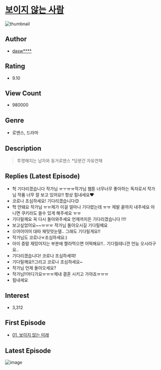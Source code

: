 # [보이지 않는 사람](https://comic.naver.com/bestChallenge/list?titleId=719583)
![thumbnail](https://image-comic.pstatic.net/user_contents_data/challenge_comic/2019/05/31/321389/thumbnail_202x164f9b4cb2f_7c69_41a5_b1b6_57033e62f06d_00001780.JPEG)

## Author
- [dasw****](https://comic.naver.com/artistTitle?id=321389)

## Rating
- 9.10

## View Count
- 980000

## Genre
- 로맨스, 드라마

## Description
> 투명해지는 남자와 동거로맨스 *당분간 자유연재

## Replies (Latest Episode)
- 헉 기다리겠습니다 작가님 ㅠㅜㅠㅠ작가님 웹툰 너무너무 좋아하는 독자로서 작가님 작품 너무 잘 보고 있어요!! 항상 힘내세요❤️
- 코로나 조심하세요! 기다리겠습니다😊
- 헉 안돼요 작가님 ㅠㅠ제가 이걸 얼마나 기다렸는데 ㅠㅠ 제발 끝까지 내주세요 아니면 쿠키라도 쓸수 있게 해주세요 ㅠㅠ
- 기다릴께요 꼭 다시 돌아와주세요 언제까지든 기다리겠습니다 !!!!
- 보고싶었어요~~ㅠㅠㅠ 작가님 돌아오시길 기다릴떼요
- 으어어어어 대따 재밋엇눈델.. 그래도 기다릴게요!!
- 작가님도 코로나ㅠ조심하세요:)
- 아이 증말 재밌어지는 부분에 짤라먹으면 어떡해요!!.. 기다릴테니깐 언능 오시라구요..
- 기다리겠습니다! 코로나 조심하세여!
- 기다릴께요!!그리고 코로나 조심하세요~
- 작가님 언제 돌아오세요?
- 작가님!!어디가요ㅠㅠㅠ제내 결혼 시키고 가야죠ㅠㅠㅠ
- 힘내세요

## Interest
- 3,312

## First Episode
- [01. 보이지 않는 미래](https://comic.naver.com/bestChallenge/detail?titleId=719583&no=1)

## Latest Episode
![image](https://image-comic.pstatic.net/user_contents_data/challenge_comic/2020/04/10/321389/upload_7364341288174708325.jpeg)
